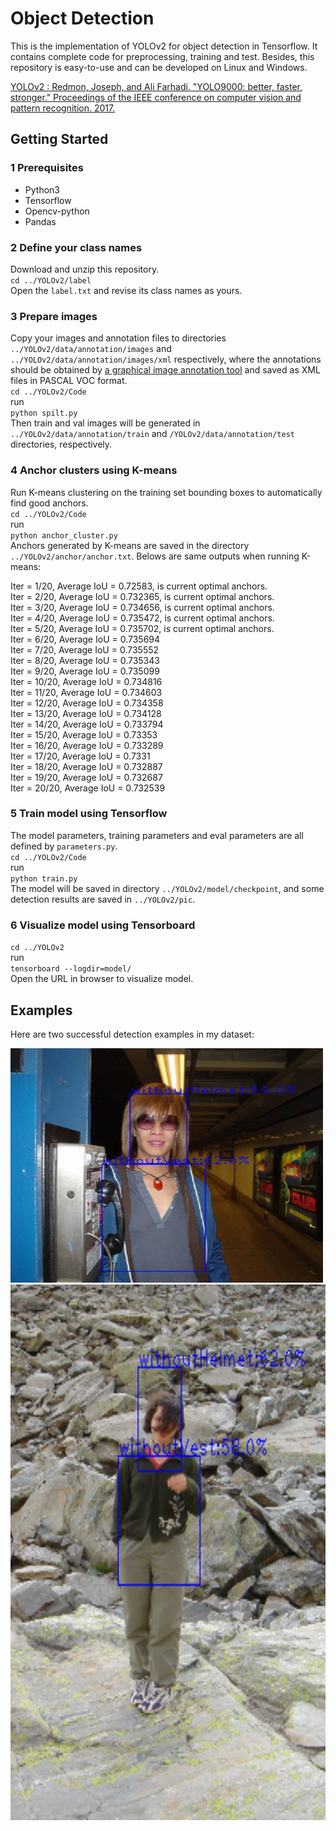 # Object Detection
This is the implementation of YOLOv2 for object detection in Tensorflow. It contains complete code for preprocessing, training and test. Besides, this repository is easy-to-use and can be developed on Linux and Windows.  

[YOLOv2 : Redmon, Joseph, and Ali Farhadi. "YOLO9000: better, faster, stronger." Proceedings of the IEEE conference on computer vision and pattern recognition. 2017.](https://arxiv.org/abs/1612.08242)

## Getting Started
### 1 Prerequisites  
* Python3  
* Tensorflow  
* Opencv-python  
* Pandas  

### 2 Define your class names  
Download  and unzip this repository.  
`cd ../YOLOv2/label`  
Open the `label.txt` and revise its class names as yours.  

### 3 Prepare images  
Copy your images and annotation files to directories `../YOLOv2/data/annotation/images` and `../YOLOv2/data/annotation/images/xml` respectively, where the annotations should be obtained by [a graphical image annotation tool](https://github.com/tzutalin/labelImg) and  saved as XML files in PASCAL VOC format.  
`cd ../YOLOv2/Code`  
run  
`python spilt.py`  
Then train and val images will be generated in  `../YOLOv2/data/annotation/train` and  `/YOLOv2/data/annotation/test` directories, respectively.  

### 4 Anchor clusters using K-means  
Run K-means clustering on the training set bounding boxes to automatically find good anchors.  
`cd ../YOLOv2/Code`  
run  
`python anchor_cluster.py`  
Anchors generated by K-means are saved in the directory `../YOLOv2/anchor/anchor.txt`. Belows are same outputs when running K-means:

Iter = 1/20, Average IoU = 0.72583, is current optimal anchors.  
Iter = 2/20, Average IoU = 0.732365, is current optimal anchors.  
Iter = 3/20, Average IoU = 0.734656, is current optimal anchors.  
Iter = 4/20, Average IoU = 0.735472, is current optimal anchors.  
Iter = 5/20, Average IoU = 0.735702, is current optimal anchors.  
Iter = 6/20, Average IoU = 0.735694  
Iter = 7/20, Average IoU = 0.735552  
Iter = 8/20, Average IoU = 0.735343  
Iter = 9/20, Average IoU = 0.735099  
Iter = 10/20, Average IoU = 0.734816  
Iter = 11/20, Average IoU = 0.734603  
Iter = 12/20, Average IoU = 0.734358  
Iter = 13/20, Average IoU = 0.734128  
Iter = 14/20, Average IoU = 0.733794  
Iter = 15/20, Average IoU = 0.73353  
Iter = 16/20, Average IoU = 0.733289  
Iter = 17/20, Average IoU = 0.7331  
Iter = 18/20, Average IoU = 0.732887  
Iter = 19/20, Average IoU = 0.732687  
Iter = 20/20, Average IoU = 0.732539  

### 5 Train model using Tensorflow  
The model parameters, training parameters and eval parameters are all defined by `parameters.py`.  
`cd ../YOLOv2/Code`  
run  
`python train.py`  
The model will be saved in directory `../YOLOv2/model/checkpoint`, and some detection results are saved in `../YOLOv2/pic`. 
 
### 6 Visualize model using Tensorboard  
`cd ../YOLOv2`  
run  
`tensorboard --logdir=model/`   
Open the URL in browser to visualize model.  

## Examples  
Here are two successful detection examples in my dataset:   

![Image](https://github.com/xiaogangLi/tensorflow-Darknet-YOLOv2/blob/master/YOLOv2/pic/example1.jpg)
![Image](https://github.com/xiaogangLi/tensorflow-Darknet-YOLOv2/blob/master/YOLOv2/pic/example0.jpg)
